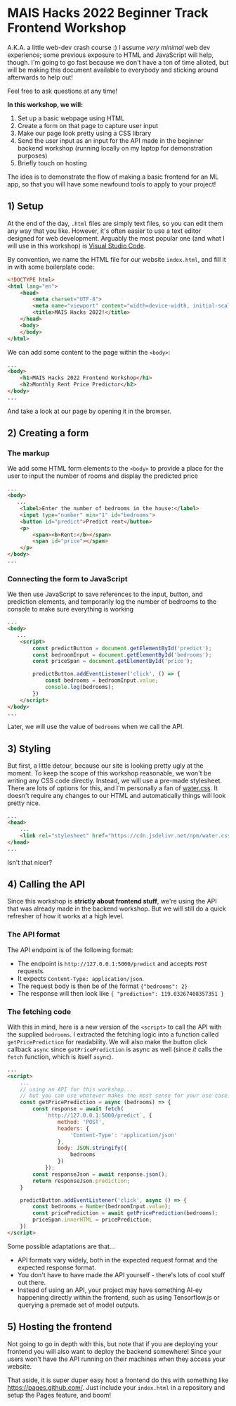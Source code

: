 # MAIS Hacks 2022 Beginner Track Frontend Workshop

A.K.A. a little web-dev crash course :) I assume *very minimal* web dev experience; some previous exposure to HTML and JavaScript will help, though. I'm going to go fast because we don't have a ton of time alloted, but will be making this document available to everybody and sticking around afterwards to help out!

Feel free to ask questions at any time!

**In this workshop, we will:**

1. Set up a basic webpage using HTML
2. Create a form on that page to capture user input
3. Make our page look pretty using a CSS library
4. Send the user input as an input for the API made in the beginner backend workshop (running locally on my laptop for demonstration purposes)
5. Briefly touch on hosting

The idea is to demonstrate the flow of making a basic frontend for an ML app, so that you will have some newfound tools to apply to your project!

<!-- TODO: update all code samples based on the actual file -->

## 1) Setup

At the end of the day, `.html` files are simply text files, so you can edit them any way that you like. However, it's often easier to use a text editor designed for web development. Arguably the most popular one (and what I will use in this workshop) is [Visual Studio Code](https://code.visualstudio.com/).

By convention, we name the HTML file for our website `index.html`, and fill it in with some boilerplate code:

```html
<!DOCTYPE html>
<html lang="en">
    <head>
        <meta charset="UTF-8">
        <meta name="viewport" content="width=device-width, initial-scale=1.0">
        <title>MAIS Hacks 2022!</title>
    </head>
    <body>
    </body>
</html>
```

We can add some content to the page within the `<body>`:

```html
...
<body>
    <h1>MAIS Hacks 2022 Frontend Workshop</h1>
    <h2>Monthly Rent Price Predictor</h2>
</body>
...
```

And take a look at our page by opening it in the browser.

## 2) Creating a form

### The markup

We add some HTML form elements to the `<body>` to provide a place for the user to input the number of rooms and display the predicted price

```html
...
<body>
   ...
    <label>Enter the number of bedrooms in the house:</label>
    <input type="number" min="1" id="bedrooms">
    <button id="predict">Predict rent</button>
    <p>
        <span><b>Rent:</b></span>
        <span id="price"></span>
    </p>
</body>
...
```

### Connecting the form to JavaScript

We then use JavaScript to save references to the input, button, and prediction elements, and temporarily log the number of bedrooms to the console to make sure everything is working


```html
...
<body>
   ...
    <script>
        const predictButton = document.getElementById('predict');
        const bedroomInput = document.getElementById('bedrooms');
        const priceSpan = document.getElementById('price');

        predictButton.addEventListener('click', () => {
            const bedrooms = bedroomInput.value;
            console.log(bedrooms);
        })
    </script>
</body>
...
```

Later, we will use the value of `bedrooms` when we call the API.

## 3) Styling

But first, a little detour, because our site is looking pretty ugly at the moment. To keep the scope of this workshop reasonable, we won't be writing any CSS code directly. Instead, we will use a pre-made stylesheet. There are lots of options for this, and I'm personally a fan of [water.css](https://watercss.kognise.dev/). It doesn't require any changes to our HTML and automatically things will look pretty nice.

```html
...
<head>
    ...
    <link rel="stylesheet" href="https://cdn.jsdelivr.net/npm/water.css@2/out/dark.css">
</head>
...
```

Isn't that nicer?

## 4) Calling the API

Since this workshop is **strictly about frontend stuff**, we're using the API that was already made in the backend workshop. But we will still do a quick refresher of how it works at a high level.

### The API format

The API endpoint is of the following format:

- The endpoint is `http://127.0.0.1:5000/predict` and accepts `POST` requests.
- It expects `Content-Type: application/json`.
- The request body is then be of the format `{"bedrooms": 2}`
- The response will then look like `{ "prediction": 119.03267408357351 }`

### The fetching code

With this in mind, here is a new version of the `<script>` to call the API with the supplied `bedrooms`. I extracted the fetching logic into a function called `getPricePrediction` for readability. We will also make the button click callback `async` since `getPricePrediction` is async as well (since *it* calls the `fetch` function, which is itself `async`).

```html
...
<script>
    ...
    // using an API for this workshop...
    // but you can use whatever makes the most sense for your use case!
    const getPricePrediction = async (bedrooms) => {
        const response = await fetch(
            `http://127.0.0.1:5000/predict`, {
                method: 'POST',
                headers: {
                    'Content-Type': 'application/json'
                },
                body: JSON.stringify({
                    bedrooms
                })
            });
        const responseJson = await response.json();
        return responseJson.prediction;
    }

    predictButton.addEventListener('click', async () => {
        const bedrooms = Number(bedroomInput.value);
        const pricePrediction = await getPricePrediction(bedrooms);
        priceSpan.innerHTML = pricePrediction;
    })
</script>
```

<!-- TODO: make better -->

Some possible adaptations are that...

- API formats vary widely, both in the expected request format and the expected response format.
- You don't have to have made the API yourself - there's lots of cool stuff out there.
- Instead of using an API, your project may have something AI-ey happening directly within the frontend, such as using Tensorflow.js or querying a premade set of model outputs.

## 5) Hosting the frontend

Not going to go in depth with this, but note that if you are deploying your frontend you will also want to deploy the backend somewhere! Since your users won't have the API running on their machines when they access your website.

That aside, it is super duper easy host a frontend do this with something like https://pages.github.com/. Just include your `index.html` in a repository and setup the Pages feature, and boom!

